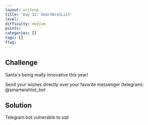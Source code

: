 ```yaml
---
layout: writeup
title: 'Day 12: SmartWishList'
level:
difficulty: medium
points:
categories: []
tags: []
flag:
---
```

## Challenge

Santa's being really innovative this year!

Send your wishes directly over your favorite messenger (telegram):
@smartwishlist\_bot

## Solution

Telegram bot vulnerable to sqli

